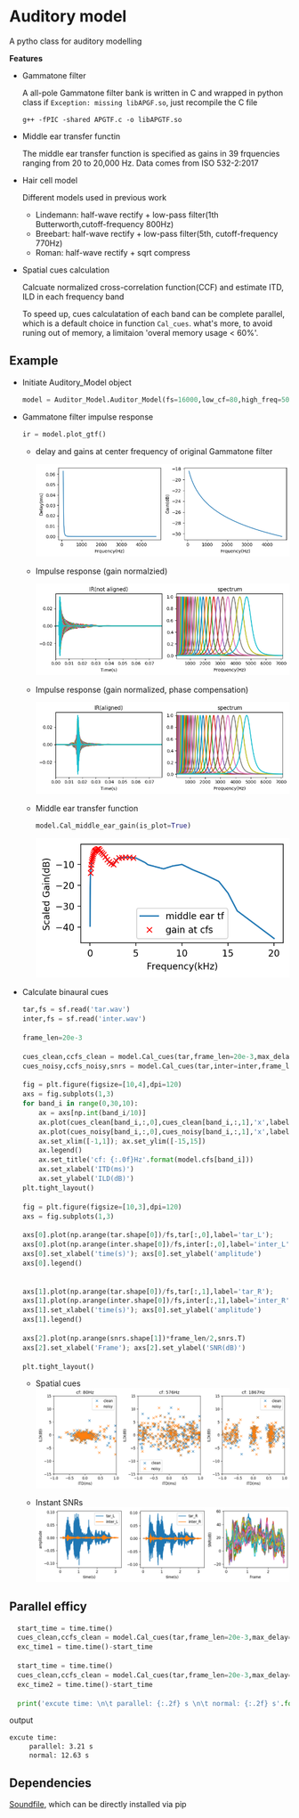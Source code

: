 # Auditory model

A pytho class for auditory modelling

**Features**
- Gammatone filter

  A all-pole Gammatone filter bank is written in C and wrapped in python class
  if `Exception: missing libAPGF.so`, just recompile the C file
  ```shell
  g++ -fPIC -shared APGTF.c -o libAPGTF.so
  ```
- Middle ear transfer functin

  The middle ear transfer function is specified as gains in 39 frquencies ranging from 20 to 20,000 Hz. Data comes from ISO 532-2:2017
- Hair cell model

  Different models used in previous work
  - Lindemann: half-wave rectify + low-pass filter(1th Butterworth,cutoff-frequency 800Hz)
  - Breebart: half-wave rectify + low-pass filter(5th, cutoff-frequency 770Hz)
  - Roman: half-wave rectify + sqrt compress
- Spatial cues calculation

  Calcuate normalized cross-correlation function(CCF) and estimate ITD, ILD in each frequency band

  To speed up, cues calculatation of each band can be complete parallel, which is a default choice in function `Cal_cues`.
  what's more, to avoid runing out of memory, a limitaion 'overal memory usage < 60%'.

## Example
- Initiate Auditory_Model object

  ```python
  model = Auditor_Model.Auditor_Model(fs=16000,low_cf=80,high_freq=5000,N_band=30,)
  ```
- Gammatone filter impulse response

  ```python
  ir = model.plot_gtf()
  ```
  - delay and gains at center frequency of original Gammatone filter

    ![delay_gain](images/2019/08/delay-gain.png)

  - Impulse response (gain normalzied)

    ![ir_not_aligned](images/2019/08/ir-not-aligned.png)


  - Impulse response (gain normalized, phase compensation)

    ![ir_aligned](images/2019/08/ir-aligned.png)


  - Middle ear transfer function

    ```python
    model.Cal_middle_ear_gain(is_plot=True)
    ```
    ![middle_ear_transfer_function](images/2019/08/middle-ear-transfer-function.png)

- Calculate binaural cues

  ```python
  tar,fs = sf.read('tar.wav')
  inter,fs = sf.read('inter.wav')

  frame_len=20e-3

  cues_clean,ccfs_clean = model.Cal_cues(tar,frame_len=20e-3,max_delay=1e-3)
  cues_noisy,ccfs_noisy,snrs = model.Cal_cues(tar,inter=inter,frame_len=20e-3,max_delay=1e-3)

  fig = plt.figure(figsize=[10,4],dpi=120)
  axs = fig.subplots(1,3)
  for band_i in range(0,30,10):
      ax = axs[np.int(band_i/10)]
      ax.plot(cues_clean[band_i,:,0],cues_clean[band_i,:,1],'x',label='clean')
      ax.plot(cues_noisy[band_i,:,0],cues_noisy[band_i,:,1],'x',label='noisy')
      ax.set_xlim([-1,1]); ax.set_ylim([-15,15])
      ax.legend()
      ax.set_title('cf: {:.0f}Hz'.format(model.cfs[band_i]))
      ax.set_xlabel('ITD(ms)')
      ax.set_ylabel('ILD(dB)')
  plt.tight_layout()

  fig = plt.figure(figsize=[10,3],dpi=120)
  axs = fig.subplots(1,3)

  axs[0].plot(np.arange(tar.shape[0])/fs,tar[:,0],label='tar_L');
  axs[0].plot(np.arange(inter.shape[0])/fs,inter[:,0],label='inter_L');
  axs[0].set_xlabel('time(s)'); axs[0].set_ylabel('amplitude')
  axs[0].legend()


  axs[1].plot(np.arange(tar.shape[0])/fs,tar[:,1],label='tar_R');
  axs[1].plot(np.arange(inter.shape[0])/fs,inter[:,1],label='inter_R');
  axs[1].set_xlabel('time(s)'); axs[0].set_ylabel('amplitude')
  axs[1].legend()

  axs[2].plot(np.arange(snrs.shape[1])*frame_len/2,snrs.T)
  axs[2].set_xlabel('Frame'); axs[2].set_ylabel('SNR(dB)')

  plt.tight_layout()
  ```
  - Spatial cues
  ![spatial_cues](images/2019/08/spatial-cues.png)

  - Instant SNRs
  ![instant_snr](images/2019/08/instant-snr.png)

## Parallel efficy

```Python
  start_time = time.time()
  cues_clean,ccfs_clean = model.Cal_cues(tar,frame_len=20e-3,max_delay=1e-3,is_parallel=True)
  exc_time1 = time.time()-start_time

  start_time = time.time()
  cues_clean,ccfs_clean = model.Cal_cues(tar,frame_len=20e-3,max_delay=1e-3,is_parallel=False)
  exc_time2 = time.time()-start_time

  print('excute time: \n\t parallel: {:.2f} s \n\t normal: {:.2f} s'.format(exc_time1,exc_time2))
```
output
```
excute time:
	 parallel: 3.21 s
	 normal: 12.63 s
```

## Dependencies
[Soundfile](https://pypi.org/project/SoundFile/), which can be directly installed via pip
